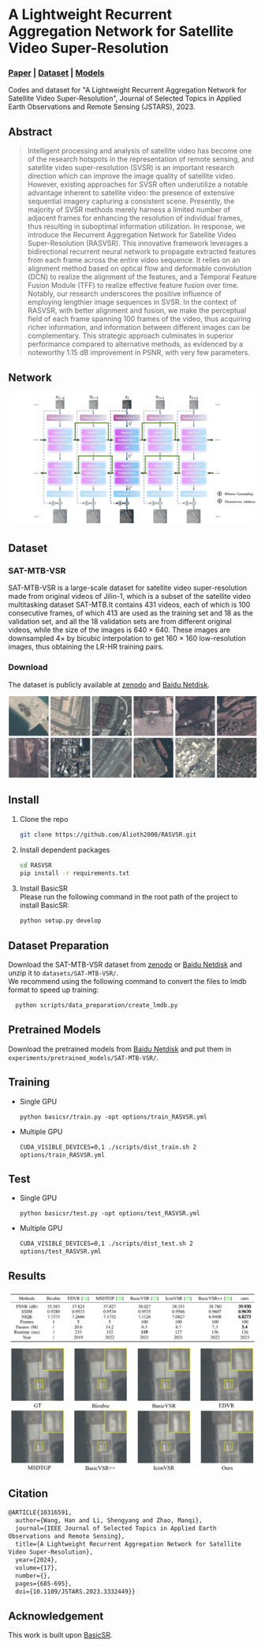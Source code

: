 # A Lightweight Recurrent Aggregation Network for Satellite Video Super-Resolution
### [**Paper**](https://doi.org/10.1109/jstars.2023.3332449) | [**Dataset**](https://zenodo.org/records/10939736) | [**Models**](https://pan.baidu.com/s/1U1AyTI3mdPzZ-2SalYJjhw)

Codes and dataset for "A Lightweight Recurrent Aggregation Network for Satellite Video Super-Resolution", Journal of Selected Topics in Applied Earth Observations and Remote Sensing (JSTARS), 2023.

## Abstract
>Intelligent processing and analysis of satellite video has become one of the research hotspots in the representation of remote sensing, and satellite video super-resolution (SVSR) is an important research direction which can improve the image quality of satellite video. However, existing approaches for SVSR often underutilize a notable advantage inherent to satellite video: the presence of extensive sequential imagery capturing a consistent scene. Presently, the majority of SVSR methods merely harness a limited number of adjacent frames for enhancing the resolution of individual frames, thus resulting in suboptimal information utilization. In response, we introduce the Recurrent Aggregation Network for Satellite Video Super-Resolution (RASVSR). This innovative framework leverages a bidirectional recurrent neural network to propagate extracted features from each frame across the entire video sequence. It relies on an alignment method based on optical flow and deformable convolution (DCN) to realize the alignment of the features, and a Temporal Feature Fusion Module (TFF) to realize effective feature fusion over time. Notably, our research underscores the positive influence of employing lengthier image sequences in SVSR. In the context of RASVSR, with better alignment and fusion, we make the perceptual field of each frame spanning 100 frames of the video, thus acquiring richer information, and information between different images can be complementary. This strategic approach culminates in superior performance compared to alternative methods, as evidenced by a noteworthy 1.15 dB improvement in PSNR, with very few parameters.

## Network  
![image](/assets/overall.png)

## Dataset
### SAT-MTB-VSR
SAT-MTB-VSR is a large-scale dataset for satellite video super-resolution made from original videos of Jilin-1, which is a subset of the satellite video multitasking dataset SAT-MTB.It contains 431 videos, each of which is 100 consecutive frames, of which 413 are used as the training set and 18 as the validation set, and all the 18 validation sets are from different original videos, while the size of the images is 640 × 640. These images are downsampled 4× by bicubic interpolation to get 160 × 160 low-resolution images, thus obtaining the LR-HR training pairs.

### Download
The dataset is publicly available at [zenodo](https://zenodo.org/records/10939736) and [Baidu Netdisk](https://pan.baidu.com/s/1iyhPrpUdyoHZVIj1U5xvUg).

![image](/assets/dataset.png)
## Install
1. Clone the repo

    ```bash
    git clone https://github.com/Alioth2000/RASVSR.git
    ```

1. Install dependent packages

    ```bash
    cd RASVSR
    pip install -r requirements.txt
    ```

1. Install BasicSR<br>
    Please run the following command in the root path of the project to install BasicSR:<br>

    ```bash
    python setup.py develop
    ```
   
## Dataset Preparation
Download the SAT-MTB-VSR dataset from [zenodo](https://zenodo.org/records/10939736) or [Baidu Netdisk](https://pan.baidu.com/s/1iyhPrpUdyoHZVIj1U5xvUg) and unzip it to `datasets/SAT-MTB-VSR/`.<br>
We recommend using the following command to convert the files to lmdb format to speed up training:
```bash
  python scripts/data_preparation/create_lmdb.py
```

## Pretrained Models
Download the pretrained models from [Baidu Netdisk](https://pan.baidu.com/s/1U1AyTI3mdPzZ-2SalYJjhw) and put them in `experiments/pretrained_models/SAT-MTB-VSR/`.

## Training
- Single GPU
    ```
    python basicsr/train.py -opt options/train_RASVSR.yml
    ```
- Multiple GPU
    ```
    CUDA_VISIBLE_DEVICES=0,1 ./scripts/dist_train.sh 2 options/train_RASVSR.yml
    ```

## Test
- Single GPU
    ```
    python basicsr/test.py -opt options/test_RASVSR.yml
    ```
- Multiple GPU
    ```
    CUDA_VISIBLE_DEVICES=0,1 ./scripts/dist_test.sh 2 options/test_RASVSR.yml
    ```

## Results
![image](/assets/table.png)
![image](/assets/compare.png)

## Citation
```
@ARTICLE{10316591,
  author={Wang, Han and Li, Shengyang and Zhao, Manqi},
  journal={IEEE Journal of Selected Topics in Applied Earth Observations and Remote Sensing}, 
  title={A Lightweight Recurrent Aggregation Network for Satellite Video Super-Resolution}, 
  year={2024},
  volume={17},
  number={},
  pages={685-695},
  doi={10.1109/JSTARS.2023.3332449}}

```

## Acknowledgement
This work is built upon [BasicSR](https://github.com/XPixelGroup/BasicSR).